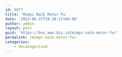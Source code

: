```yaml
---
id: 6877
title: 'Mimpi Naik Motor Fu'
date: '2023-06-27T19:20:17+00:00'
author: admin
layout: post
guid: 'https://bos.awn.biz.id/mimpi-naik-motor-fu/'
permalink: /mimpi-naik-motor-fu/
categories:
    - Uncategorized
---
```


